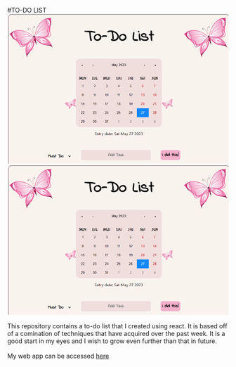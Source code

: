 #TO-DO LIST
![alt-text](https://github.com/KaburaJ/to-do-list/blob/main/TO%20DO.PNG)
![alt-text](https://github.com/KaburaJ/to-do-list/blob/main/TO%20DO.PNG)

This repository contains a to-do list that I created using react. It is based off of a comination of techniques that have acquired over the past week. It is a good start in my eyes and I wish to grow even further than that in future. <br><br>My web app can be accessed [here](https://kaburaj.github.io/to-do-list/)
